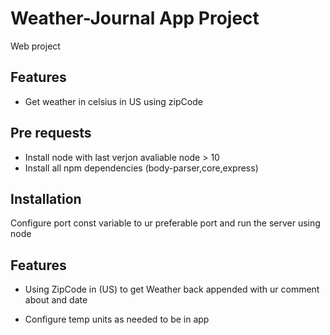 # Weather-Journal App Project
 Web project 
## Features
* Get weather in celsius in US using zipCode
## Pre requests
* Install node with last verjon avaliable node > 10
* Install all npm dependencies (body-parser,core,express)
## Installation
Configure port const variable to ur preferable port and run the server using node
## Features
* Using ZipCode in (US) to get Weather back appended with ur comment about and date 

* Configure temp units as needed to be in app 
